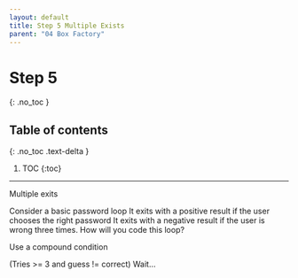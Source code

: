 ```yaml
---
layout: default
title: Step 5 Multiple Exists
parent: "04 Box Factory"
---
```


# Step 5
{: .no_toc }

## Table of contents
{: .no_toc .text-delta }

1. TOC
{:toc}

---


Multiple exits

Consider a basic password loop
It exits with a positive result if the user chooses the right password
It exits with a negative result if the user is wrong three times.
How will you code this loop?  


Use a compound condition

(Tries >= 3 and guess != correct)
   Wait…
